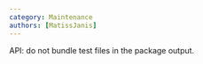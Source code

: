 ```yaml
---
category: Maintenance
authors: [MatissJanis]
---
```


API: do not bundle test files in the package output.
